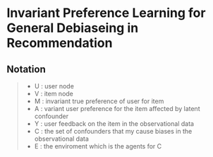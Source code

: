 # Invariant Preference Learning for General Debiaseing in Recommendation

## Notation

>- U : user node 
>- V : item node 
>- M : invariant true preference of user for item 
>- A : variant user preference for the item affected by latent confounder 
>- Y : user feedback on the item in the observational data 
>- C : the set of confounders that my cause biases in the observational data 
>- E : the enviroment which is the agents for C